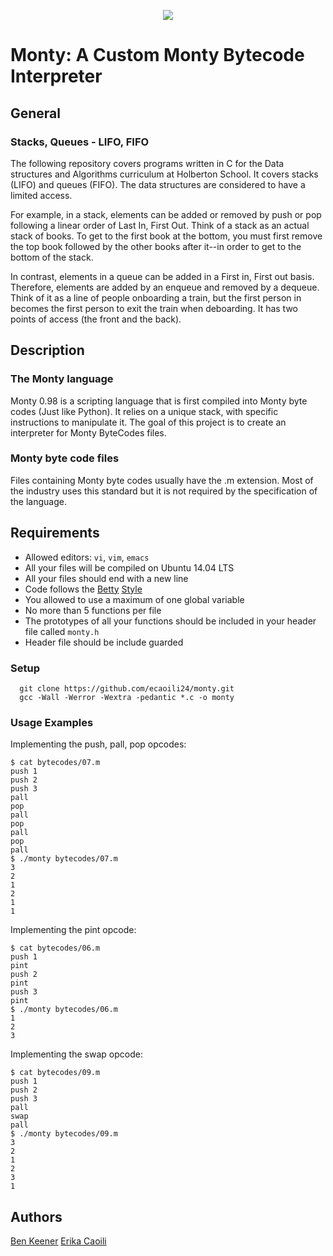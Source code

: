 <p align="center">
  <img src="https://i.ibb.co/qCHmRsb/Monty-Python-title.jpg">
</p>

# Monty: A Custom Monty Bytecode Interpreter

## General

### Stacks, Queues - LIFO, FIFO

The following repository covers programs written in C for the Data structures and Algorithms curriculum at Holberton School. It covers stacks (LIFO) and queues (FIFO). The data structures are considered to have a limited access.

For example, in a stack, elements can be added or removed by push or pop following a linear order of Last In, First Out. Think of a stack as an actual stack of books. To get to the first book at the bottom, you must first remove the top book followed by the other books after it--in order to get to the bottom of the stack. 

In contrast, elements in a queue can be added in a First in, First out basis. Therefore, elements are added by an enqueue and removed by a dequeue. Think of it as a line of people onboarding a train, but the first person in becomes the first person to exit the train when deboarding. It has two points of access (the front and the back). 

## Description

### The Monty language

Monty 0.98 is a scripting language that is first compiled into Monty byte codes (Just like Python). It relies on a unique stack, with specific instructions to manipulate it. The goal of this project is to create an interpreter for Monty ByteCodes files.

### Monty byte code files

Files containing Monty byte codes usually have the .m extension. Most of the industry uses this standard but it is not required by the specification of the language.

## Requirements

- Allowed editors: `vi`, `vim`, `emacs`
- All your files will be compiled on Ubuntu 14.04 LTS
- All your files should end with a new line
- Code follows the [Betty](https://github.com/holbertonschool/Betty/blob/master/betty-style.pl) [Style](https://github.com/holbertonschool/Betty/blob/master/betty-doc.pl)
- You allowed to use a maximum of one global variable
- No more than 5 functions per file
- The prototypes of all your functions should be included in your header file called `monty.h`
- Header file should be include guarded

### Setup
```
  git clone https://github.com/ecaoili24/monty.git
  gcc -Wall -Werror -Wextra -pedantic *.c -o monty
  ```
 
 ### Usage Examples
 
 Implementing the push, pall, pop opcodes:
  ```
  $ cat bytecodes/07.m 
  push 1
  push 2
  push 3
  pall
  pop
  pall
  pop
  pall
  pop
  pall
  $ ./monty bytecodes/07.m 
  3
  2
  1
  2
  1
  1
  ```
  
  Implementing the pint opcode:
  ```
  $ cat bytecodes/06.m 
  push 1
  pint
  push 2
  pint
  push 3
  pint
  $ ./monty bytecodes/06.m 
  1
  2
  3
  ```
  
  Implementing the swap opcode:
  ```
  $ cat bytecodes/09.m 
  push 1
  push 2
  push 3
  pall
  swap
  pall
  $ ./monty bytecodes/09.m 
  3
  2
  1
  2
  3
  1
  ```
  ## Authors
  
  [Ben Keener](https://github.com/bean710)
  [Erika Caoili](https://github.com/ecaoili24)
 
